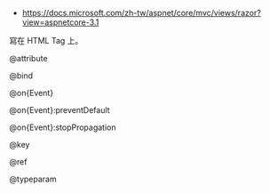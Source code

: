 * https://docs.microsoft.com/zh-tw/aspnet/core/mvc/views/razor?view=aspnetcore-3.1

寫在 HTML Tag 上。

@attribute

@bind

@on{Event}

@on{Event}:preventDefault

@on{Event}:stopPropagation

@key

@ref

@typeparam